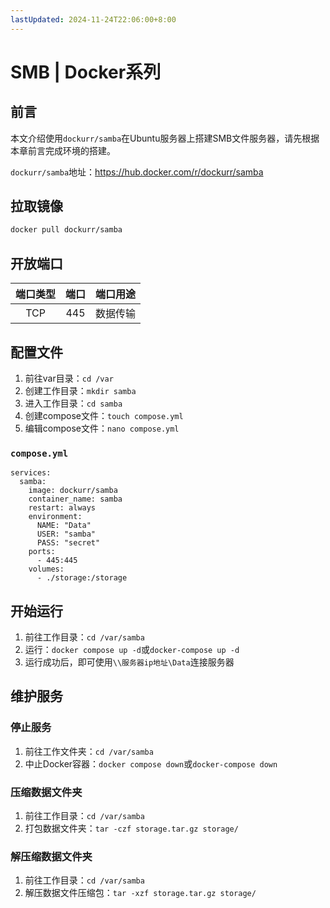 ```yaml
---
lastUpdated: 2024-11-24T22:06:00+8:00
---
```


# SMB | Docker系列

## 前言

本文介绍使用`dockurr/samba`在Ubuntu服务器上搭建SMB文件服务器，请先根据本章前言完成环境的搭建。

`dockurr/samba`地址：<https://hub.docker.com/r/dockurr/samba>

## 拉取镜像

```bash
docker pull dockurr/samba
```

## 开放端口

| 端口类型 | 端口  | 端口用途 |
| :------: | :---: | :------: |
|   TCP    |  445  | 数据传输 |

## 配置文件

1. 前往var目录：`cd /var`
2. 创建工作目录：`mkdir samba`
3. 进入工作目录：`cd samba`
4. 创建compose文件：`touch compose.yml`
5. 编辑compose文件：`nano compose.yml`

### `compose.yml`

```yml{8,9}
services:
  samba:
    image: dockurr/samba
    container_name: samba
    restart: always
    environment:
      NAME: "Data"
      USER: "samba"
      PASS: "secret"
    ports:
      - 445:445
    volumes:
      - ./storage:/storage
```

## 开始运行

1. 前往工作目录：`cd /var/samba`
2. 运行：`docker compose up -d`或`docker-compose up -d`
3. 运行成功后，即可使用`\\服务器ip地址\Data`连接服务器

## 维护服务

### 停止服务

1. 前往工作文件夹：`cd /var/samba`
2. 中止Docker容器：`docker compose down`或`docker-compose down`

### 压缩数据文件夹

1. 前往工作目录：`cd /var/samba`
2. 打包数据文件夹：`tar -czf storage.tar.gz storage/`

### 解压缩数据文件夹

1. 前往工作目录：`cd /var/samba`
2. 解压数据文件压缩包：`tar -xzf storage.tar.gz storage/`
